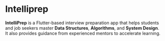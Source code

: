 # Intelliprep
**IntelliPrep** is a Flutter-based interview preparation app that helps students and job seekers master **Data Structures**, **Algorithms**, and **System Design**. It also provides guidance from experienced mentors to accelerate learning.
